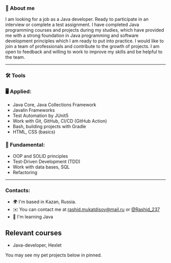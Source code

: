 ### 🙂 About me
I am looking for a job as a Java developer. Ready to participate in an interview or complete a test assignment. I have completed Java programming courses and projects during my studies, which have provided me with a strong foundation in Java programming and software development principles which I am ready to put into practice. I would like to join a team of professionals and contribute to the growth of projects. I am open to feedback and willing to work to improve my skills and be helpful to the team.

---
### 🛠️ Tools

### 🖥 Applied:

* Java Core, Java Collections Framework
* Javalin Frameworks
* Test Automation by JUnit5
* Work with Git, GitHub, CI/CD (GitHub Action)
* Bash, building projects with Gradle
* HTML, CSS (basics)

### 🏫 Fundamental:

* OOP and SOLID principles
* Test-Driven Development (TDD)
* Work with data bases, SQL
* Refactoring

--------------
### Contacts:
- 🌍 I'm based in Kazan, Russia.
- ✉️ You can contact me at [rashid.mukatdisov@mail.ru](rashid.mukatdisov@mail.ru) or [@Rashid_237](https://t.me/Rashid_237)
- 🧠 I'm learning Java
## Relevant courses
- Java-developer, Hexlet

 You may see my pet projects below in pinned. 

